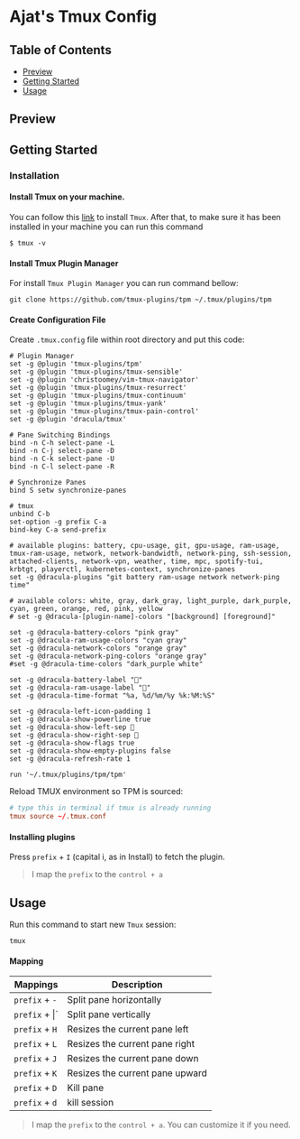 # Ajat's Tmux Config

## Table of Contents

-   [Preview](#preview)
-   [Getting Started](#getting-started)
-   [Usage](#usage)


## Preview

## Getting Started

### Installation

#### Install Tmux on your machine. 
You can follow this [link](https://github.com/tmux/tmux/wiki/Installing#installing-tmux) to install `Tmux`.
After that, to make sure it has been installed in your machine you can run this command

```
$ tmux -v
```

#### Install Tmux Plugin Manager
For install `Tmux Plugin Manager` you can run command bellow:

```
git clone https://github.com/tmux-plugins/tpm ~/.tmux/plugins/tpm
```

#### Create Configuration File
Create `.tmux.config` file within root directory and put this code:

```
# Plugin Manager
set -g @plugin 'tmux-plugins/tpm'
set -g @plugin 'tmux-plugins/tmux-sensible'
set -g @plugin 'christoomey/vim-tmux-navigator'
set -g @plugin 'tmux-plugins/tmux-resurrect'
set -g @plugin 'tmux-plugins/tmux-continuum'
set -g @plugin 'tmux-plugins/tmux-yank'
set -g @plugin 'tmux-plugins/tmux-pain-control'
set -g @plugin 'dracula/tmux'

# Pane Switching Bindings
bind -n C-h select-pane -L
bind -n C-j select-pane -D
bind -n C-k select-pane -U
bind -n C-l select-pane -R

# Synchronize Panes
bind S setw synchronize-panes

# tmux
unbind C-b
set-option -g prefix C-a
bind-key C-a send-prefix

# available plugins: battery, cpu-usage, git, gpu-usage, ram-usage, tmux-ram-usage, network, network-bandwidth, network-ping, ssh-session, attached-clients, network-vpn, weather, time, mpc, spotify-tui, krbtgt, playerctl, kubernetes-context, synchronize-panes
set -g @dracula-plugins "git battery ram-usage network network-ping time"

# available colors: white, gray, dark_gray, light_purple, dark_purple, cyan, green, orange, red, pink, yellow
# set -g @dracula-[plugin-name]-colors "[background] [foreground]"

set -g @dracula-battery-colors "pink gray"
set -g @dracula-ram-usage-colors "cyan gray"
set -g @dracula-network-colors "orange gray"
set -g @dracula-network-ping-colors "orange gray"
#set -g @dracula-time-colors "dark_purple white"

set -g @dracula-battery-label "󰁼"
set -g @dracula-ram-usage-label "󰍛"
set -g @dracula-time-format "%a, %d/%m/%y %k:%M:%S"

set -g @dracula-left-icon-padding 1
set -g @dracula-show-powerline true
set -g @dracula-show-left-sep 
set -g @dracula-show-right-sep 
set -g @dracula-show-flags true
set -g @dracula-show-empty-plugins false
set -g @dracula-refresh-rate 1

run '~/.tmux/plugins/tpm/tpm'
```

Reload TMUX environment so TPM is sourced:
```.tmux.conf
# type this in terminal if tmux is already running
tmux source ~/.tmux.conf
```

#### Installing plugins
Press `prefix` + `I` (capital i, as in Install) to fetch the plugin.
> I map the `prefix` to the `control + a`

## Usage

Run this command to start new `Tmux` session:
```
tmux
```

#### Mapping
| Mappings           | Description                                |
| ---------------    | ------------------------------------------ |
| `prefix` + `-`     | Split pane horizontally                    |
| `prefix` + &#124;` | Split pane vertically                      |
| `prefix` + `H`     | Resizes the current pane left              |
| `prefix` + `L`     | Resizes the current pane right             |
| `prefix` + `J`     | Resizes the current pane down              |
| `prefix` + `K`     | Resizes the current pane upward            |
| `prefix` + `D`     | Kill pane                                  |
| `prefix` + `d`     | kill session                               |

> I map the `prefix` to the `control + a`. You can customize it if you need.
